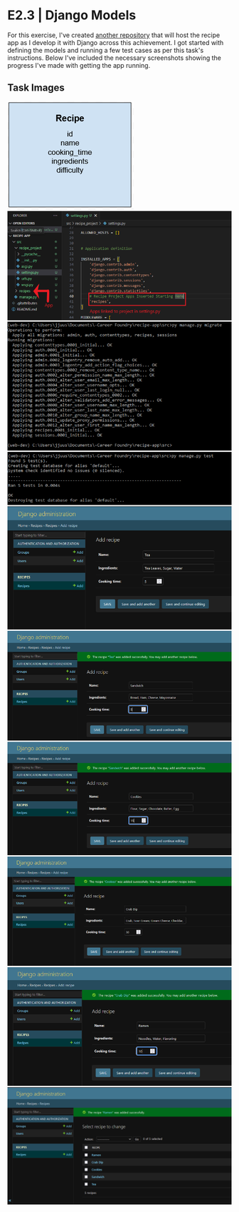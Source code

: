 # E2.3 | Django Models
For this exercise, I've created [another repository](https://github.com/justin-yin-ly/recipe-app) that will host the recipe app as I develop it with Django across this achievement. I got started with defining the models and running a few test cases as per this task's instructions. Below I've included the necessary screenshots showing the progress I've made with getting the app running.

## Task Images
![](https://github.com/justin-yin-ly/python-immersion/blob/main/E2.3/img/recipe_app_schema.PNG)
![](https://github.com/justin-yin-ly/python-immersion/blob/main/E2.3/img/project_structure.png)
![](https://github.com/justin-yin-ly/python-immersion/blob/main/E2.3/img/run_migrations.PNG)
![](https://github.com/justin-yin-ly/python-immersion/blob/main/E2.3/img/test_report.PNG)
![](https://github.com/justin-yin-ly/python-immersion/blob/main/E2.3/img/recipe_add_tea.PNG)
![](https://github.com/justin-yin-ly/python-immersion/blob/main/E2.3/img/recipe_add_sandwich.PNG)
![](https://github.com/justin-yin-ly/python-immersion/blob/main/E2.3/img/recipe_add_cookies.PNG)
![](https://github.com/justin-yin-ly/python-immersion/blob/main/E2.3/img/recipe_add_crab_dip.PNG)
![](https://github.com/justin-yin-ly/python-immersion/blob/main/E2.3/img/recipe_add_ramen.PNG)
![](https://github.com/justin-yin-ly/python-immersion/blob/main/E2.3/img/recipe_list.PNG)
